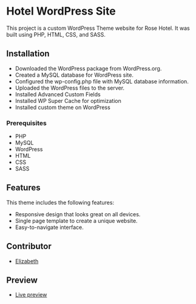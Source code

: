 
# Hotel WordPress Site

This project is a custom WordPress Theme website for Rose Hotel. It was built using PHP, HTML, CSS, and SASS. 

## Installation

- Downloaded the WordPress package from WordPress.org.
- Created a MySQL database for WordPress site.
- Configured the wp-config.php file with MySQL database information.
- Uploaded the WordPress files to the server.
- Installed Advanced Custom Fields
- Installed WP Super Cache for optimization
- Installed custom theme on WordPress

### Prerequisites

- PHP
- MySQL
- WordPress
- HTML
- CSS
- SASS


## Features

This theme includes the following features:

* Responsive design that looks great on all devices.
* Single page template to create a unique website.
* Easy-to-navigate interface.


## Contributor

- [Elizabeth](https://github.com/beth-codes)

## Preview

- [Live preview](http://rosehotel.x10.mx/)


